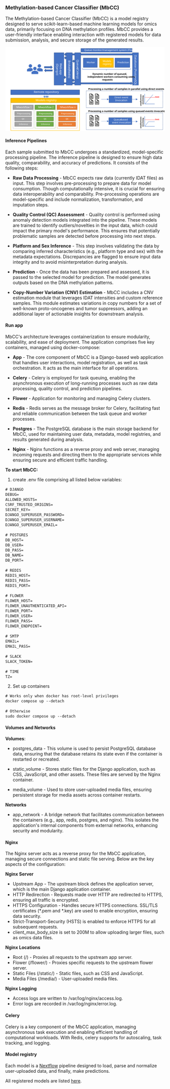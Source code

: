 ### Methylation-based Cancer Classifier (MbCC)
The Methylation-based Cancer Classifier (MbCC) is a model registry designed to serve scikit-learn-based machine learning models for omics data, primarily focusing on DNA methylation profiles. 
MbCC provides a user-friendly interface enabling interaction with registered models for data submission, analysis, and secure storage of the generated results.

![architecture.svg](readme/architecture.svg)

#### Inference Pipelines
Each sample submitted to MbCC undergoes a standardized, model-specific processing pipeline. The inference pipeline is designed to ensure high data quality, comparability, and accuracy of predictions. It consists of the following steps:

- **Raw Data Processing** -
MbCC expects raw data (currently IDAT files) as input. This step involves pre-processing to prepare data for model consumption. Though computationally intensive, it is crucial for ensuring data interoperability and comparability. Pre-processing operations are model-specific and include normalization, transformation, and imputation steps.

- **Quality Control (QC) Assessment** -
Quality control is performed using anomaly detection models integrated into the pipeline. These models are trained to identify outliers/novelties in the input data, which could impact the primary model's performance. This ensures that potentially problematic samples are detected before processing into next steps.

- **Platform and Sex Inference** - 
This step involves validating the data by comparing inferred characteristics (e.g., platform type and sex) with the metadata expectations. Discrepancies are flagged to ensure input data integrity and to avoid misinterpretation during analysis.

- **Prediction** - 
Once the data has been prepared and assessed, it is passed to the selected model for prediction. The model generates outputs based on the DNA methylation patterns.

- **Copy-Number Variation (CNV) Estimation** - 
MbCC includes a CNV estimation module that leverages IDAT intensities and custom reference samples. This module estimates variations in copy numbers for a set of well-known proto-oncogenes and tumor suppressors, adding an additional layer of actionable insights for downstream analysis.


#### Run app
MbCC's architecture leverages containerization to ensure modularity, scalability, and ease of deployment. The application comprises five key containers, managed using docker-compose:

- **App** - The core component of MbCC is a Django-based web application that handles user interactions, model registration, as well as task orchestration. It acts as the main interface for all operations.

- **Celery** - Celery is employed for task queuing, enabling the asynchronous execution of long-running processes such as raw data processing, quality control, and prediction pipelines.

- **Flower** - Application for monitoring and managing Celery clusters.

- **Redis** - Redis serves as the message broker for Celery, facilitating fast and reliable communication between the task queue and worker processes.

- **Postgres** - The PostgreSQL database is the main storage backend for MbCC, used for maintaining user data, metadata, model registries, and results generated during analysis.

- **Nginx** - Nginx functions as a reverse proxy and web server, managing incoming requests and directing them to the appropriate services while ensuring secure and efficient traffic handling.


**To start MbCC:**

1. create .env file comprising all listed below variables:

```
# DJANGO
DEBUG=
ALLOWED_HOSTS=
CSRF_TRUSTED_ORIGINS=
SECRET_KEY=
DJANGO_SUPERUSER_PASSWORD=
DJANGO_SUPERUSER_USERNAME=
DJANGO_SUPERUSER_EMAIL=

# POSTGRES
DB_HOST=
DB_USER=
DB_PASS=
DB_NAME=
DB_PORT=

# REDIS
REDIS_HOST=
REDIS_PASS=
REDIS_PORT=

# FLOWER
FLOWER_HOST=
FLOWER_UNAUTHENTICATED_API=
FLOWER_PORT=
FLOWER_USER=
FLOWER_PASS=
FLOWER_ENDPOINT=

# SMTP
EMAIL=
EMAIL_PASS=

# SLACK
SLACK_TOKEN=

# TIME
TZ=
```

2. Set up containers

 ```
 # Works only when docker has root-level privileges
 docker compose up --detach
 
 # Otherwise
 sudo docker compose up --detach
 ```

#### Volumes and Networks

**Volumes**:
- postgres_data - This volume is used to persist PostgreSQL database data, ensuring that the database retains its state even if the container is restarted or recreated.

- static_volume - Stores static files for the Django application, such as CSS, JavaScript, and other assets. These files are served by the Nginx container.

- media_volume - Used to store user-uploaded media files, ensuring persistent storage for media assets across container restarts.

**Networks**
- app_network - A bridge network that facilitates communication between the containers (e.g., app, redis, postgres, and nginx). This isolates the application's internal components from external networks, enhancing security and modularity.

#### Nginx
The Nginx server acts as a reverse proxy for the MbCC application, managing secure connections and static file serving. Below are the key aspects of the configuration:

**Nginx Server**
- Upstream App - The upstream block defines the application server, which is the main Django application container.
- HTTP Redirection - Requests made over HTTP are redirected to HTTPS, ensuring all traffic is encrypted.
- HTTPS Configuration - Handles secure HTTPS connections.  SSL/TLS certificates (*.pem and *.key) are used to enable encryption, ensuring data security.
- Strict-Transport-Security (HSTS) is enabled to enforce HTTPS for all subsequent requests.
- client_max_body_size is set to 200M to allow uploading larger files, such as omics data files.

**Nginx Locations**
- Root (/) - Proxies all requests to the upstream app server. 
- Flower (/flower/) - Proxies specific requests to the upstream flower server.
- Static Files (/static/) - Static files, such as CSS and JavaScript.
- Media Files (/media/) - User-uploaded media files.

**Nginx Logging**
- Access logs are written to /var/log/nginx/access.log.
- Error logs are recorded in /var/log/nginx/error.log.

#### Celery
Celery is a key component of the MbCC application, managing asynchronous task execution and enabling efficient handling of computational workloads. 
With Redis, celery supports for autoscaling, task tracking, and logging.

#### Model registry
Each model is a [Nextflow](https://www.nextflow.io/) pipeline designed to load, parse and normalize 
user-uploaded data, and finally, make predictions.

All registered models are listed [here](https://mbcc.pum.edu.pl/models-collection).
